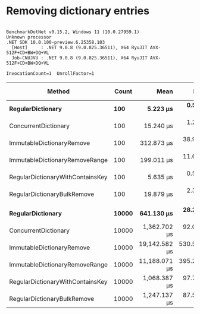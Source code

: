 # Removing dictionary entries


```

BenchmarkDotNet v0.15.2, Windows 11 (10.0.27959.1)
Unknown processor
.NET SDK 10.0.100-preview.6.25358.103
  [Host]     : .NET 9.0.8 (9.0.825.36511), X64 RyuJIT AVX-512F+CD+BW+DQ+VL
  Job-CNUJVU : .NET 9.0.8 (9.0.825.36511), X64 RyuJIT AVX-512F+CD+BW+DQ+VL

InvocationCount=1  UnrollFactor=1  

```
| Method                           | Count | Mean          | Error       | StdDev       | Median        | Ratio | RatioSD | Gen0      | Allocated | Alloc Ratio |
|--------------------------------- |------ |--------------:|------------:|-------------:|--------------:|------:|--------:|----------:|----------:|------------:|
| **RegularDictionary**                | **100**   |      **5.223 μs** |   **0.5316 μs** |     **1.482 μs** |      **4.900 μs** |  **1.07** |    **0.40** |         **-** |         **-** |          **NA** |
| ConcurrentDictionary             | 100   |     15.240 μs |   1.2073 μs |     3.522 μs |     15.650 μs |  3.12 |    1.05 |         - |         - |          NA |
| ImmutableDictionaryRemove        | 100   |    312.873 μs |  38.9083 μs |   112.259 μs |    350.150 μs | 64.02 |   28.12 |         - |   45600 B |          NA |
| ImmutableDictionaryRemoveRange   | 100   |    199.011 μs |  11.6724 μs |    33.302 μs |    193.850 μs | 40.72 |   12.04 |         - |    7704 B |          NA |
| RegularDictionaryWithContainsKey | 100   |      5.635 μs |   0.5741 μs |     1.675 μs |      5.400 μs |  1.15 |    0.45 |         - |         - |          NA |
| RegularDictionaryBulkRemove      | 100   |     19.879 μs |   2.3862 μs |     6.808 μs |     18.750 μs |  4.07 |    1.73 |         - |     112 B |          NA |
|                                  |       |               |             |              |               |       |         |           |           |             |
| **RegularDictionary**                | **10000** |    **641.130 μs** |  **28.2433 μs** |    **80.580 μs** |    **658.400 μs** |  **1.02** |    **0.22** |         **-** |         **-** |          **NA** |
| ConcurrentDictionary             | 10000 |  1,362.702 μs |  92.0097 μs |   261.016 μs |  1,349.600 μs |  2.17 |    0.56 |         - |         - |          NA |
| ImmutableDictionaryRemove        | 10000 | 19,142.582 μs | 530.5419 μs | 1,522.224 μs | 19,069.300 μs | 30.51 |    5.81 | 1000.0000 | 8783616 B |          NA |
| ImmutableDictionaryRemoveRange   | 10000 | 11,188.071 μs | 395.2292 μs | 1,127.611 μs | 11,105.950 μs | 17.83 |    3.57 |         - |  759896 B |          NA |
| RegularDictionaryWithContainsKey | 10000 |  1,068.387 μs |  97.7542 μs |   286.696 μs |    912.750 μs |  1.70 |    0.55 |         - |         - |          NA |
| RegularDictionaryBulkRemove      | 10000 |  1,247.137 μs |  87.5690 μs |   256.825 μs |  1,150.550 μs |  1.99 |    0.54 |         - |     112 B |          NA |
